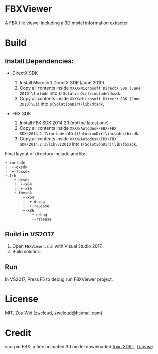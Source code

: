 # FBXViewer
A FBX file viewer including a 3D model information extracter

# Build

## Install Dependencies:

* DirectX SDK
  1. Install Microsoft DirectX SDK (June 2010)
  2. Copy all contents inside `XXXX\Microsoft DirectX SDK (June 2010)\Include` into `$(SolutionDir)\include\dxsdk`.
  3. Copy all contents inside `XXXX\Microsoft DirectX SDK (June 2010)\Lib` into `$(SolutionDir)\lib\dxsdk`.

* FBX SDK
  1. Install FBX SDK 2014.2.1 (not the latest one)
  2. Copy all contents inside `XXXX\Autodesk\FBX\FBX SDK\2014.2.1\include` into `$(SolutionDir)\include\fbxsdk`.
  3. Copy all contents inside `XXXX\Autodesk\FBX\FBX SDK\2014.2.1\lib\vs2010` into `$(SolutionDir)\lib\fbxsdk`.

Final layout of directory include and lib:

    +-include
    |  +-dxsdk
    |  +-fbxsdk
    +-lib
        +-dxsdk
        |  +-x64
        |  +-x86
        +-fbxsdk
            +-x64
            |  +-debug
            |  +-release
            +-x86
                +-debug
                +-release

## Build in VS2017
1. Open `FBXViewer.sln` with Visual Studio 2017.
2. Build solution.

## Run
In VS2017, Press F5 to debug run FBXViewer project.

# License
MIT, Zou Wei (zwcloud, zwcloud@hotmail.com)

# Credit
scorpid.FBX: a free animated 3d model downloaded [from 3DRT](https://3drt.com/store/characters/scorpid-monster.html). [License](http://3drt.com/store/terms-of-use-license.html)